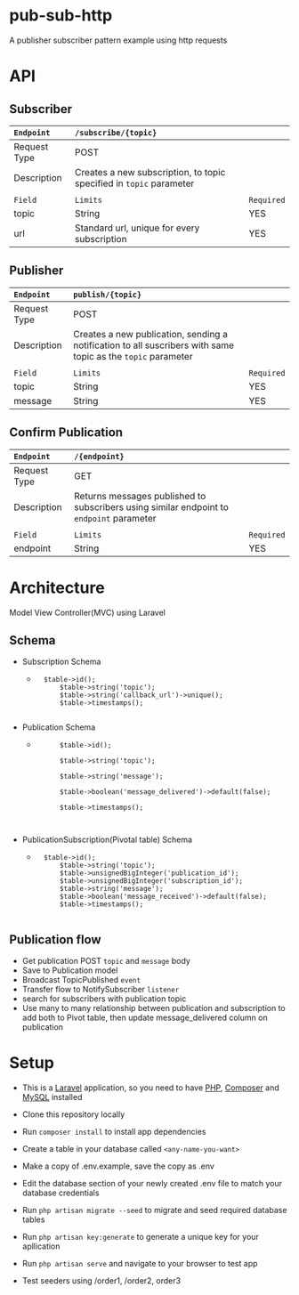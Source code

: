 # pub-sub-http
A publisher subscriber  pattern example using http requests

# API
## Subscriber

| `Endpoint` | `/subscribe/{topic}` |      |
| :---------| :------------ | ----- |
| Request Type |  POST       |    
| Description  | Creates a new subscription, to topic specified in `topic` parameter |
|             |                      |
|  `Field`      | `Limits` |  `Required`    |
| topic    | String | YES         |
| url      | Standard url, unique for every subscription  | YES         |

## Publisher
| `Endpoint` | `publish/{topic}` |      |
| :---------| :------------ | ----- |
| Request Type |  POST       |    
| Description  | Creates a new publication, sending a notification to all suscribers with same topic as the `topic` parameter |
|             |                      |
|  `Field`      | `Limits` |  `Required`    |
| topic    | String | YES         |
| message      | String  | YES         |

## Confirm Publication
| `Endpoint` | `/{endpoint}` |      |
| :---------| :------------ | ----- |
| Request Type |  GET      |    
| Description  | Returns messages published to subscribers using similar endpoint to `endpoint` parameter |
|             |                      |
|  `Field`      | `Limits` |  `Required`    |
| endpoint    | String | YES         |

# Architecture 
Model View Controller(MVC) using Laravel

## Schema
* Subscription Schema

    * ```
        $table->id();
            $table->string('topic');
            $table->string('callback_url')->unique();
            $table->timestamps();
    ```

* Publication Schema
    * ``` 
            $table->id();

            $table->string('topic');

            $table->string('message');

            $table->boolean('message_delivered')->default(false);

            $table->timestamps();
     ```


* PublicationSubscription(Pivotal table) Schema

    * ```
        $table->id();
            $table->string('topic');
            $table->unsignedBigInteger('publication_id');
            $table->unsignedBigInteger('subscription_id');
            $table->string('message');
            $table->boolean('message_received')->default(false);
            $table->timestamps();
    ```

## Publication flow
* Get publication POST `topic` and `message` body
* Save to Publication model
* Broadcast TopicPublished `event`
* Transfer flow to NotifySubscriber `listener`
* search for subscribers with publication topic
* Use many to many relationship between publication and subscription to add both to Pivot table, then update message_delivered column on publication


# Setup
- This is a [Laravel](https://laravel.com/docs/8.x) application, so you need to have [PHP](https://www.apachefriends.org/index.html), [Composer](https://getcomposer.org/doc/00-intro.md) and [MySQL](https://www.apachefriends.org/index.html) installed 
- Clone this repository locally
- Run `composer install` to install app dependencies
- Create a table in your database called `<any-name-you-want>`
- Make a copy of .env.example, save the copy as .env 
- Edit the database section of your newly created .env file to match your database credentials
- Run `php artisan migrate --seed` to migrate and seed required database tables
- Run `php artisan key:generate` to generate a unique key for your apllication
- Run `php artisan serve` and navigate to your browser to test app

- Test seeders using /order1, /order2, order3



